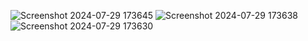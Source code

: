 ![Screenshot 2024-07-29 173645](https://github.com/user-attachments/assets/d791298b-110a-491b-9309-8e27bc6e080e)
![Screenshot 2024-07-29 173638](https://github.com/user-attachments/assets/ca20f814-07a2-48d2-9cfc-1fc29da09d22)
![Screenshot 2024-07-29 173630](https://github.com/user-attachments/assets/664f5bef-e3c3-4abf-8f98-c99cabe2bef2)
